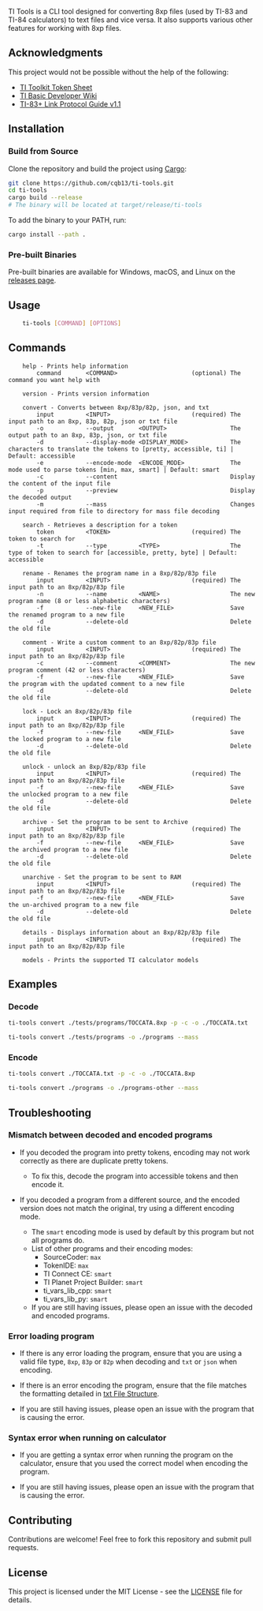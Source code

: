 TI Tools is a CLI tool designed for converting 8xp files (used by TI-83 and TI-84 calculators) to text files and vice versa. It also supports various other features for working with 8xp files.

## Acknowledgments

This project would not be possible without the help of the following:

- [TI Toolkit Token Sheet](https://github.com/TI-Toolkit/tokens)
- [TI Basic Developer Wiki](http://tibasicdev.wikidot.com/tokens)
- [TI-83+ Link Protocol Guide v1.1](https://merthsoft.com/linkguide/ti83+/fformat.html)

## Installation

### Build from Source

Clone the repository and build the project using [Cargo](https://doc.rust-lang.org/cargo/getting-started/installation.html):

```sh
git clone https://github.com/cqb13/ti-tools.git
cd ti-tools
cargo build --release
# The binary will be located at target/release/ti-tools
```

To add the binary to your PATH, run:

```sh
cargo install --path .
```

### Pre-built Binaries

Pre-built binaries are available for Windows, macOS, and Linux on the [releases page](https://github.com/cqb13/ti-tools/releases).

## Usage

```sh
    ti-tools [COMMAND] [OPTIONS]
```

## Commands

```
    help - Prints help information
        command       <COMMAND>                     (optional) The command you want help with

    version - Prints version information

    convert - Converts between 8xp/83p/82p, json, and txt
        input         <INPUT>                       (required) The input path to an 8xp, 83p, 82p, json or txt file
        -o            --output       <OUTPUT>                  The output path to an 8xp, 83p, json, or txt file
        -d            --display-mode <DISPLAY_MODE>            The characters to translate the tokens to [pretty, accessible, ti] | Default: accessible
        -e            --encode-mode  <ENCODE_MODE>             The mode used to parse tokens [min, max, smart] | Default: smart
        -c            --content                                Display the content of the input file
        -p            --preview                                Display the decoded output
        -m            --mass                                   Changes input required from file to directory for mass file decoding

    search - Retrieves a description for a token
        token         <TOKEN>                       (required) The token to search for
        -t            --type         <TYPE>                    The type of token to search for [accessible, pretty, byte] | Default: accessible

    rename - Renames the program name in a 8xp/82p/83p file
        input         <INPUT>                       (required) The input path to an 8xp/82p/83p file
        -n            --name         <NAME>                    The new program name (8 or less alphabetic characters)
        -f            --new-file     <NEW_FILE>                Save the renamed program to a new file
        -d            --delete-old                             Delete the old file

    comment - Write a custom comment to an 8xp/82p/83p file
        input         <INPUT>                       (required) The input path to an 8xp/82p/83p file
        -c            --comment      <COMMENT>                 The new program comment (42 or less characters)
        -f            --new-file     <NEW_FILE>                Save the program with the updated comment to a new file
        -d            --delete-old                             Delete the old file

    lock - Lock an 8xp/82p/83p file
        input         <INPUT>                       (required) The input path to an 8xp/82p/83p file
        -f            --new-file     <NEW_FILE>                Save the locked program to a new file
        -d            --delete-old                             Delete the old file

    unlock - unlock an 8xp/82p/83p file
        input         <INPUT>                       (required) The input path to an 8xp/82p/83p file
        -f            --new-file     <NEW_FILE>                Save the unlocked program to a new file
        -d            --delete-old                             Delete the old file

    archive - Set the program to be sent to Archive
        input         <INPUT>                       (required) The input path to an 8xp/82p/83p file
        -f            --new-file     <NEW_FILE>                Save the archived program to a new file
        -d            --delete-old                             Delete the old file

    unarchive - Set the program to be sent to RAM
        input         <INPUT>                       (required) The input path to an 8xp/82p/83p file
        -f            --new-file     <NEW_FILE>                Save the un-archived program to a new file
        -d            --delete-old                             Delete the old file

    details - Displays information about an 8xp/82p/83p file
        input         <INPUT>                       (required) The input path to an 8xp/82p/83p file

    models - Prints the supported TI calculator models
```

## Examples

### Decode

```sh
ti-tools convert ./tests/programs/TOCCATA.8xp -p -c -o ./TOCCATA.txt
```

```sh
ti-tools convert ./tests/programs -o ./programs --mass
```

### Encode

```sh
ti-tools convert ./TOCCATA.txt -p -c -o ./TOCCATA.8xp
```

```sh
ti-tools convert ./programs -o ./programs-other --mass
```

## Troubleshooting

### Mismatch between decoded and encoded programs

- If you decoded the program into pretty tokens, encoding may not work correctly as there are duplicate pretty tokens.

  - To fix this, decode the program into accessible tokens and then encode it.

- If you decoded a program from a different source, and the encoded version does not match the original, try using a different encoding mode.
  - The `smart` encoding mode is used by default by this program but not all programs do.
  - List of other programs and their encoding modes:
    - SourceCoder: `max`
    - TokenIDE: `max`
    - TI Connect CE: `smart`
    - TI Planet Project Builder: `smart`
    - ti_vars_lib_cpp: `smart`
    - ti_vars_lib_py: `smart`
  - If you are still having issues, please open an issue with the decoded and encoded programs.

### Error loading program

- If there is any error loading the program, ensure that you are using a valid file type, `8xp`, `83p` or `82p` when decoding and `txt` or `json` when encoding.
- If there is an error encoding the program, ensure that the file matches the formatting detailed in [txt File Structure](txt-file-structure).

- If you are still having issues, please open an issue with the program that is causing the error.

### Syntax error when running on calculator

- If you are getting a syntax error when running the program on the calculator, ensure that you used the correct model when encoding the program.

- If you are still having issues, please open an issue with the program that is causing the error.

## Contributing

Contributions are welcome! Feel free to fork this repository and submit pull requests.

## License

This project is licensed under the MIT License - see the [LICENSE](LICENSE) file for details.
